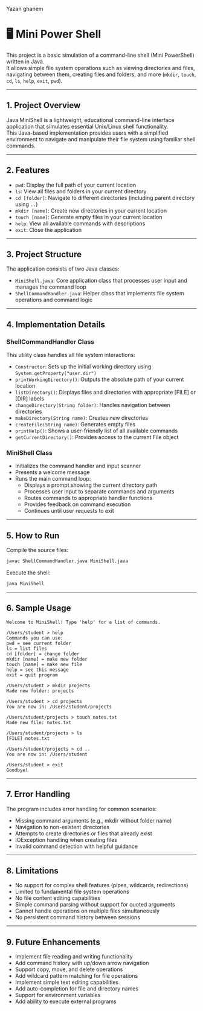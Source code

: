 ﻿Yazan ghanem
# 🖥 Mini Power Shell

This project is a basic simulation of a command-line shell (Mini PowerShell) written in Java.  
It allows simple file system operations such as viewing directories and files, navigating between them, creating files and folders, and more (`mkdir`, `touch`, `cd`, `ls`, `help`, `exit`, `pwd`).

---

## 1. Project Overview

Java MiniShell is a lightweight, educational command-line interface application that simulates essential Unix/Linux shell functionality.  
This Java-based implementation provides users with a simplified environment to navigate and manipulate their file system using familiar shell commands.

---

## 2. Features

- `pwd`: Display the full path of your current location  
- `ls`: View all files and folders in your current directory  
- `cd [folder]`: Navigate to different directories (including parent directory using `..`)  
- `mkdir [name]`: Create new directories in your current location  
- `touch [name]`: Generate empty files in your current location  
- `help`: View all available commands with descriptions  
- `exit`: Close the application  

---

## 3. Project Structure

The application consists of two Java classes:

- `MiniShell.java`: Core application class that processes user input and manages the command loop  
- `ShellCommandHandler.java`: Helper class that implements file system operations and command logic  

---

## 4. Implementation Details

### ShellCommandHandler Class

This utility class handles all file system interactions:

- `Constructor`: Sets up the initial working directory using `System.getProperty("user.dir")`  
- `printWorkingDirectory()`: Outputs the absolute path of your current location  
- `listDirectory()`: Displays files and directories with appropriate [FILE] or [DIR] labels  
- `changeDirectory(String folder)`: Handles navigation between directories  
- `makeDirectory(String name)`: Creates new directories  
- `createFile(String name)`: Generates empty files  
- `printHelp()`: Shows a user-friendly list of all available commands  
- `getCurrentDirectory()`: Provides access to the current File object  

### MiniShell Class

- Initializes the command handler and input scanner  
- Presents a welcome message  
- Runs the main command loop:  
  - Displays a prompt showing the current directory path  
  - Processes user input to separate commands and arguments  
  - Routes commands to appropriate handler functions  
  - Provides feedback on command execution  
  - Continues until user requests to exit  

---

## 5. How to Run

Compile the source files:

```bash
javac ShellCommandHandler.java MiniShell.java
```

Execute the shell:

```bash
java MiniShell
```

---

## 6. Sample Usage

```text
Welcome to MiniShell! Type 'help' for a list of commands.

/Users/student > help
Commands you can use:
pwd = see current folder
ls = list files
cd [folder] = change folder
mkdir [name] = make new folder
touch [name] = make new file
help = see this message
exit = quit program

/Users/student > mkdir projects
Made new folder: projects

/Users/student > cd projects
You are now in: /Users/student/projects

/Users/student/projects > touch notes.txt
Made new file: notes.txt

/Users/student/projects > ls
[FILE] notes.txt

/Users/student/projects > cd ..
You are now in: /Users/student

/Users/student > exit
Goodbye!
```

---

## 7. Error Handling

The program includes error handling for common scenarios:

- Missing command arguments (e.g., mkdir without folder name)  
- Navigation to non-existent directories  
- Attempts to create directories or files that already exist  
- IOException handling when creating files  
- Invalid command detection with helpful guidance  

---

## 8. Limitations

- No support for complex shell features (pipes, wildcards, redirections)  
- Limited to fundamental file system operations  
- No file content editing capabilities  
- Simple command parsing without support for quoted arguments  
- Cannot handle operations on multiple files simultaneously  
- No persistent command history between sessions  

---

## 9. Future Enhancements

- Implement file reading and writing functionality  
- Add command history with up/down arrow navigation  
- Support copy, move, and delete operations  
- Add wildcard pattern matching for file operations  
- Implement simple text editing capabilities  
- Add auto-completion for file and directory names  
- Support for environment variables  
- Add ability to execute external programs  

